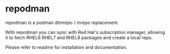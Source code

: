 # repodman
repodman is a podman dtmrepo / mrepo replacement


With repodman you can sync with Red Hat's subscription manager, allowing it to fetch RHEL6 RHEL7 and RHEL8 packages and create a local repo.

Please refer to readme for installation and documentation.
